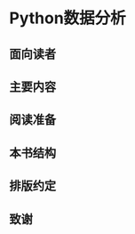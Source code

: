 # Python数据分析

<!--
本文以课程平台目前对课程主页的设计思路组织。
-->

<!--
此处有一个摘要式的简介。
-->

## 面向读者

## 主要内容

## 阅读准备

<!-- prerequisite -->

## 本书结构

<!-- 
本部分计划介绍全文的行文思路、Part划分、章划分，及每一章的思路。
 -->

## 排版约定

<!--
应当纳入课程研发手册。
-->

## 致谢
